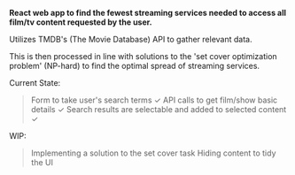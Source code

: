 **React web app to find the fewest streaming services needed to access all film/tv content requested by the user.**

Utilizes TMDB's (The Movie Database) API to gather relevant data.

This is then processed in line with solutions to the 'set cover optimization problem' (NP-hard) to find the optimal spread of streaming services.

Current State: 
> Form to take user's search terms ✓
> API calls to get film/show basic details ✓
> Search results are selectable and added to selected content ✓

WIP:
> Implementing a solution to the set cover task
> Hiding content to tidy the UI

